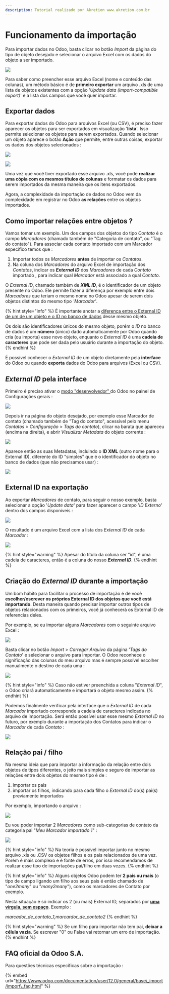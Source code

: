 ```yaml
---
description: Tutorial realizado por Akretion www.akretion.com.br
---
```


# Funcionamento da importação

Para importar dados no Odoo, basta clicar no botão _Import_ da página do tipo de objeto desejado e selecionar o arquivo Excel com os dados do objeto a ser importado.

![](.gitbook/assets/image%20%2817%29.png)

Para saber como preencher esse arquivo Excel \(nome e conteúdo das colunas\), um método básico é de **primeiro exportar** um arquivo .xls de uma lista de objetos existentes com a opção '_Update data \(import-compatible export\)_' e a lista dos campos que você quer importar.

## Exportar dados

Para exportar dados do Odoo para arquivos Excel \(ou CSV\), é preciso fazer aparecer os objetos para ser exportados em visualização '**lista**'. Isso permite selecionar os objetos para serem exportados. Quando selecionar um objeto aparece o botão **Ação** que permite, entre outras coisas, exportar os dados dos objetos selecionados :

![](.gitbook/assets/image%20%282%29%20%282%29.png)

![](.gitbook/assets/image%20%281%29.png)

Uma vez que você tiver exportado esse arquivo .xls, você pode **realizar uma cópia com os mesmos títulos de colunas** e formatar os dados para serem importados da mesma maneira que os itens exportados.

Agora, a complexidade da importação de dados no Odoo vem da complexidade em registrar no Odoo **as relações** entre os objetos importados.

## Como importar relações entre objetos ?

Vamos tomar um exemplo. Um dos campos dos objetos do tipo _Contato_ é o campo _Marcadores_ \(chamado também de "Categoria de contato", ou "Tag do contato"\). Para associar cada contato importado com um Marcador específico temos que :

1.  Importar todos os _Marcadores_ **antes** de importar os _Contatos_.
2.  Na coluna dos _Marcadores_ do arquivo Excel de importação dos _Contatos_, indicar os _**External ID**_ dos _Marcadores_  de cada _Contato_ importado , para indicar qual _Marcador_  está associado a qual _Contato_.

O _External ID_, chamado também de _**XML ID**_, é o identificador de um objeto presente no Odoo. Ele permite fazer a diferença por exemplo entre dois _Marcadores_ que teriam o mesmo nome no Odoo apesar de serem dois objetos distintos do mesmo tipo _'Marcador'_.

{% hint style="info" %}
É importante anotar a [diferença entre o External ID de um de um objeto e o ID no banco de dados](https://www.odoo.com/documentation/user/12.0/general/base_import/import_faq.html#what-s-the-difference-between-database-id-and-external-id) desse mesmo objeto.

Os dois são identificadores únicos do mesmo objeto, porém o _ID_ no banco de dados é um **número** \(único\) dado automaticamente por Odoo quando cria \(ou importa\) esse novo objeto, enquanto o _External ID_ é uma **cadeia de caracteres** que pode ser dada pelo usuário durante a importação do objeto.
{% endhint %}

É possível conhecer o _External ID_ de um objeto diretamente pela **interface** do Odoo ou quando **exporta** dados do Odoo para arquivos \(Excel ou CSV\).

## _External ID_ pela interface

Primeiro é preciso ativar o [modo "desenvolvedor" ](https://odoo-development.readthedocs.io/en/latest/odoo/usage/debug-mode.html)do Odoo no painel de Configurações gerais :

![](.gitbook/assets/image%20%284%29.png)

Depois ir na página do objeto desejado, por exemplo esse Marcador de contato \(chamado também de "Tag do contato", acessível pelo menu _Contatos_ &gt; _Configuração_ &gt; _Tags do contato_\), clicar na barata que apareceu \(encima na direita\), e abrir _Visualizar Metadata_ do objeto corrente :

![](.gitbook/assets/image.png)

Aparece então as suas Metadatas, incluindo o **ID XML** \(outro nome para o External ID\), diferente  do ID "simples" que é o identificador do objeto no banco de dados \(que não precisamos usar\) :

![](.gitbook/assets/image%20%289%29%20%281%29.png)

## External ID na exportação

Ao exportar _Marcadores_ de contato, para seguir o nosso exemplo, basta selecionar a opção '_Update data_' para fazer aparecer o campo '_ID Externo_' dentro dos campos disponíveis :

![](.gitbook/assets/image%20%2810%29%20%281%29.png)

O resultado é um arquivo Excel com a lista dos _External ID_ de cada _Marcador_ :

![](.gitbook/assets/image%20%286%29.png)

{% hint style="warning" %}
Apesar do título da coluna ser "id", é uma cadeia de caracteres, então é a coluna do nosso _**External ID**_. 
{% endhint %}

## Criação do _External ID_ durante a importação

Um bom hábito para facilitar o processo de importação é de você **escolher/escrever os próprios External ID dos objetos que você está importando**. Desta maneira quando precisar importar outros tipos de objetos relacionados com os primeiros, você já conhecerá os External ID de referencias deles.

Por exemplo, se eu importar alguns _Marcadores_ com o seguinte arquivo Excel :

![](.gitbook/assets/image%20%288%29%20%281%29.png)

Basta clicar no botão _Import_ &gt; _Carregar Arquivo_ da página '_Tags do Contato_' e selecionar o arquivo para importar. O Odoo reconhece o significação das colunas do meu arquivo mas é sempre possível escolher manualmente o destino de cada uma :

![](.gitbook/assets/image%20%283%29%20%281%29.png)

{% hint style="info" %}
Caso não estiver preenchida a coluna "_External ID_", o Odoo criará automaticamente e importará o objeto mesmo assim.
{% endhint %}

Podemos finalmente verificar pela interface que o _External ID_ de cada _Marcador_  importado corresponde a cadeia de caracteres indicada no arquivo de importação. Será então possível usar esse mesmo _External ID_ no futuro, por exemplo durante a importação dos Contatos para indicar o _Marcador_ de cada _Contato_ :

![](.gitbook/assets/image%20%2811%29%20%281%29.png)

## Relação pai / filho

Na mesma ideia que para importar a informação da relação entre dois objetos de tipos diferentes, o jeito mais simples e seguro de importar as relações entre dois objetos do mesmo tipo é de :

1. importar os pais
2. importar os filhos, indicando para cada filho o _External ID_ do\(s\) pai\(s\) previamente importados

Por exemplo, importando o arquivo :

![](.gitbook/assets/image%20%281%29%20%281%29.png)

Eu vou poder importar 2 _Marcadores_ como sub-categorias de contato da categoria pai "_Meu Marcador importado 1_" :

![](.gitbook/assets/image%20%287%29%20%281%29.png)

{% hint style="info" %}
Na teoria é possível importar junto no mesmo arquivo .xls ou .CSV os objetos filhos e os pais relacionados de uma vez. Porém é mais complexo e é fonte de erros, por isso recomendamos de realizar esse tipo de importações pai/filho em duas vezes.
{% endhint %}

{% hint style="info" %}
Alguns objetos Odoo podem ter **2 pais ou mais** \(o tipo de campo ligando um filho aos seus pais é então chamado de "_one2many_" ou "_many2many_"\), como os marcadores de Contato por exemplo.

Nesta situação é só indicar os 2 \(ou mais\) External ID, separados por [**uma vírgula, sem espaço**](https://www.google.com/url?q=https://www.odoo.com/documentation/user/12.0/general/base_import/import_faq.html%23how-can-i-import-a-many2many-relationship-field-e-g-a-customer-that-has-multiple-tags&sa=D&source=hangouts&ust=1587566898977000&usg=AFQjCNEHDhSJsqBye6JvcCEeoCsoU4G3zQ). Exemplo :

_marcador\_de\_contato\_1,marcardor\_de\_contato2_
{% endhint %}

{% hint style="warning" %}
Se um filho para importar não tem pai, **deixar a célula vazia**. Se escrever "0" ou False vai retornar um erro de importação.
{% endhint %}

## FAQ oficial da Odoo S.A.

Para questões técnicas específicas sobre a importação :

{% embed url="https://www.odoo.com/documentation/user/12.0/general/base\_import/import\_faq.html" %}











